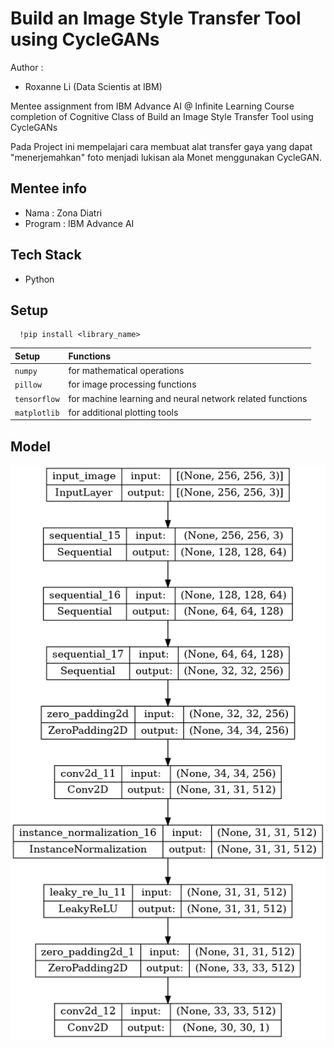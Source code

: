 
# Build an Image Style Transfer Tool using CycleGANs

Author :  
- Roxanne Li (Data Scientis at IBM)

Mentee assignment from IBM Advance AI @ Infinite Learning Course completion of Cognitive Class of Build an Image Style Transfer Tool using CycleGANs

Pada Project ini mempelajari cara membuat alat transfer gaya yang dapat "menerjemahkan" foto menjadi lukisan ala Monet menggunakan CycleGAN. 












## Mentee info
- Nama : Zona Diatri
- Program : IBM Advance AI

## Tech Stack
- Python



## Setup



```http
  !pip install <library_name>
```

| Setup | Functions |
| :-------- | :------------------------- |
| `numpy` | for mathematical operations |
| `pillow` | for image processing functions |
| `tensorflow` | for machine learning and neural network related functions |
| `matplotlib` | for additional plotting tools |







## Model
![alt text](https://github.com/zonadiatri/Build-an-Image-Style-Transfer-Tool-using-CycleGANs/blob/main/model.png?raw=true)



